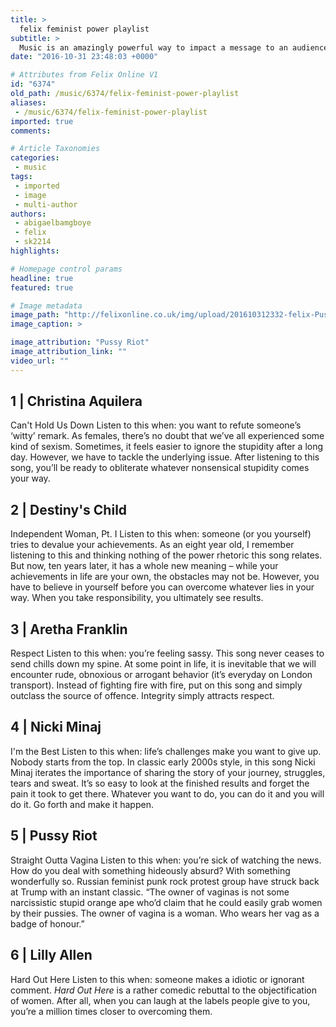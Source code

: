 ```yaml
---
title: >
  felix feminist power playlist
subtitle: >
  Music is an amazingly powerful way to impact a message to an audience, a community or even a generation. Women have traditionally been a marginalized and oppressed social group and in our modern society, we still face prejudices unknown to our male counterparts. In the spirit of ‘Imperial Girls Can
date: "2016-10-31 23:48:03 +0000"

# Attributes from Felix Online V1
id: "6374"
old_path: /music/6374/felix-feminist-power-playlist
aliases:
 - /music/6374/felix-feminist-power-playlist
imported: true
comments:

# Article Taxonomies
categories:
 - music
tags:
 - imported
 - image
 - multi-author
authors:
 - abigaelbamgboye
 - felix
 - sk2214
highlights:

# Homepage control params
headline: true
featured: true

# Image metadata
image_path: "http://felixonline.co.uk/img/upload/201610312332-felix-Pussy Riot.jpg"
image_caption: >

image_attribution: "Pussy Riot"
image_attribution_link: ""
video_url: ""
---
```


## 1 | Christina Aquilera
Can't Hold Us Down
Listen to this when: you want to refute someone’s ‘witty’ remark. As females, there’s no doubt that we’ve all experienced some kind of sexism. Sometimes, it feels easier to ignore the stupidity after a long day. However, we have to tackle the underlying issue. After listening to this song, you’ll be ready to obliterate whatever nonsensical stupidity comes your way.
## 2 | Destiny's Child
Independent Woman, Pt. I
Listen to this when: someone (or you yourself) tries to devalue your achievements. As an eight year old, I remember listening to this and thinking nothing of the power rhetoric this song relates. But now, ten years later, it has a whole new meaning – while your achievements in life are your own, the obstacles may not be. However, you have to believe in yourself before you can overcome whatever lies in your way. When you take responsibility, you ultimately see results.
## 3 | Aretha Franklin
Respect
Listen to this when: you’re feeling sassy. This song never ceases to send chills down my spine. At some point in life, it is inevitable that we will encounter rude, obnoxious or arrogant behavior (it’s everyday on London transport). Instead of fighting fire with fire, put on this song and simply outclass the source of offence. Integrity simply attracts respect.
## 4 | Nicki Minaj
I'm the Best
Listen to this when: life’s challenges make you want to give up. Nobody starts from the top. In classic early 2000s style, in this song Nicki Minaj iterates the importance of sharing the story of your journey, struggles, tears and sweat. It’s so easy to look at the finished results and forget the pain it took to get there. Whatever you want to do, you can do it and you will do it. Go forth and make it happen.
## 5 | Pussy Riot
Straight Outta Vagina
Listen to this when: you’re sick of watching the news. How do you deal with something hideously absurd? With something wonderfully so. Russian feminist punk rock protest group have struck back at Trump with an instant classic. “The owner of vaginas is not some narcissistic stupid orange ape who’d claim that he could easily grab women by their pussies. The owner of vagina is a woman. Who wears her vag as a badge of honour.”
## 6 | Lilly Allen
Hard Out Here
Listen to this when: someone makes a idiotic or ignorant comment. _Hard Out Here_ is a rather comedic rebuttal to the objectification of women. After all, when you can laugh at the labels people give to you, you’re a million times closer to overcoming them.
